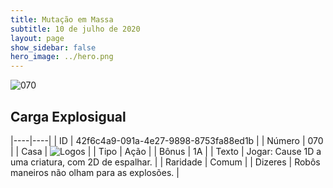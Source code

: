 ```yaml
---
title: Mutação em Massa
subtitle: 10 de julho de 2020
layout: page
show_sidebar: false
hero_image: ../hero.png
---
```


![070](https://cdn.keyforgegame.com/media/card_front/pt/479_070_6GWF78FP9F6F_pt.png)

## Carga Explosigual

|----|----|
| ID | 42f6c4a9-091a-4e27-9898-8753fa88ed1b |
| Número | 070 |
| Casa | ![Logos](https://archonarcana.com/images/thumb/c/ce/Logos.png/22px-Logos.png "Logos") |
| Tipo | Ação |
| Bônus | 1A |
| Texto | Jogar: Cause 1D a uma criatura,   com 2D de espalhar. |
| Raridade | Comum |
| Dizeres | Robôs maneiros não olham para as explosões. |
